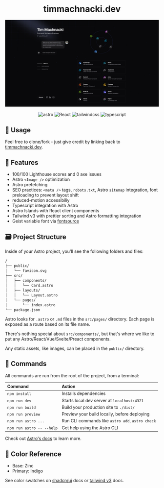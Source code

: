 <h1 align="center">
  timmachnacki.dev
</h1>

![demo](https://raw.githubusercontent.com/tmachnacki/portfolio/master/src/assets/v2/home-wide.webp)

<div align="center">
  <img src="https://img.shields.io/badge/-Astro-black?style=for-the-badge&logoColor=white&logo=astro&color=c026d3" alt="astro" />
  <img src="https://img.shields.io/badge/-React-black?style=for-the-badge&logoColor=white&logo=react&color=06b6d4" alt="React" />
  <img src="https://img.shields.io/badge/-Tailwind_CSS-black?style=for-the-badge&logoColor=white&logo=tailwindcss&color=0EA5E9" alt="tailwindcss" />
  <img src="https://img.shields.io/badge/-Typescript-black?style=for-the-badge&logoColor=white&logo=typescript&color=3178C6" alt="typescript" />
</div>

## 🤙 Usage
Feel free to clone/fork - just give credit by linking back to [timmachnacki.dev](https://timmachnacki.dev).

## 🔋 Features
 - 100/100 Lighthouse scores and 0 axe issues
 - Astro `<Image />` optimization
 - Astro prefetching
 - SEO practices: `<meta />` tags, `robots.txt`, Astro `sitemap` integration, font preloading to prevent layout shift
 - reduced-motion accessibiliy
 - Typescript integration with Astro
 - Astro Islands with React client components
 - Tailwind v3 with prettier sorting and Astro formatting integration
 - Geist variable font via [fontsource](https://fontsource.org/fonts/geist)

## 🗃 Project Structure

Inside of your Astro project, you'll see the following folders and files:

```text
/
├── public/
│   └── favicon.svg
├── src/
│   ├── components/
│   │   └── Card.astro
│   ├── layouts/
│   │   └── Layout.astro
│   └── pages/
│       └── index.astro
└── package.json
```

Astro looks for `.astro` or `.md` files in the `src/pages/` directory. Each page is exposed as a route based on its file name.

There's nothing special about `src/components/`, but that's where we like to put any Astro/React/Vue/Svelte/Preact components.

Any static assets, like images, can be placed in the `public/` directory.

## 🚀 Commands

All commands are run from the root of the project, from a terminal:

| Command                   | Action                                           |
| :------------------------ | :----------------------------------------------- |
| `npm install`             | Installs dependencies                            |
| `npm run dev`             | Starts local dev server at `localhost:4321`      |
| `npm run build`           | Build your production site to `./dist/`          |
| `npm run preview`         | Preview your build locally, before deploying     |
| `npm run astro ...`       | Run CLI commands like `astro add`, `astro check` |
| `npm run astro -- --help` | Get help using the Astro CLI                     |

Check out [Astro's docs](https://docs.astro.build) to learn more.

## 🎨 Color Reference

- Base: Zinc
- Primary: Indigo

See color swatches on [shadcn/ui](https://ui.shadcn.com/colors) docs or [tailwind v3](https://v3.tailwindcss.com/docs/customizing-colors) docs.


